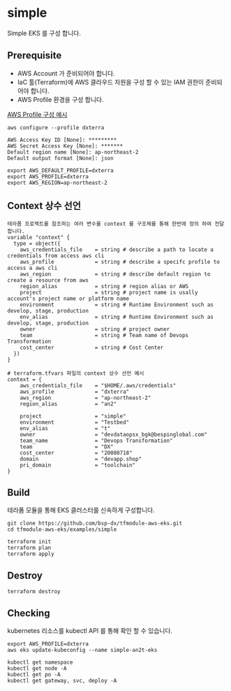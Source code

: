 # simple
Simple EKS 를 구성 합니다.


## Prerequisite
- AWS Account 가 준비되어야 합니다.
- IaC 툴(Terraform)에 AWS 클라우드 자원을 구성 할 수 있는 IAM 권한이 준비되어야 합니다.
- AWS Profile 환경을 구성 합니다.

[AWS Profile 구성 예시](https://docs.aws.amazon.com/ko_kr/cli/latest/userguide/cli-configure-files.html)
```
aws configure --profile dxterra

AWS Access Key ID [None]: *********
AWS Secret Access Key [None]: *******
Default region name [None]: ap-northeast-2
Default output format [None]: json

export AWS_DEFAULT_PROFILE=dxterra
export AWS_PROFILE=dxterra
export AWS_REGION=ap-northeast-2
```

## Context 상수 선언

```hcl
테라폼 프로젝트를 참조하는 여러 변수를 context 를 구조체를 통해 한번에 정의 하여 전달 합니다.
variable "context" {
  type = object({
    aws_credentials_file    = string # describe a path to locate a credentials from access aws cli
    aws_profile             = string # describe a specifc profile to access a aws cli
    aws_region              = string # describe default region to create a resource from aws
    region_alias            = string # region alias or AWS
    project                 = string # project name is usally account's project name or platform name
    environment             = string # Runtime Environment such as develop, stage, production
    env_alias               = string # Runtime Environment such as develop, stage, production
    owner                   = string # project owner
    team                    = string # Team name of Devops Transformation
    cost_center             = string # Cost Center
  })
}

# terraform.tfvars 파일의 context 상수 선언 예시
context = {
    aws_credentials_file    = "$HOME/.aws/credentials"
    aws_profile             = "dxterra"
    aws_region              = "ap-northeast-2"
    region_alias            = "an2"
    
    project                 = "simple"
    environment             = "Testbed"
    env_alias               = "t"
    owner                   = "devdataopsx_bgk@bespinglobal.com"
    team_name               = "Devops Transformation"
    team                    = "DX"
    cost_center             = "20080718"
    domain                  = "devapp.shop"
    pri_domain              = "toolchain"
}
```

## Build
테라폼 모듈을 통해 EKS 클러스터를 신속하게 구성합니다.

```shell
git clone https://github.com/bsp-dx/tfmodule-aws-eks.git
cd tfmodule-aws-eks/examples/simple

terraform init
terraform plan
terraform apply
```

## Destroy

```shell
terraform destroy
```

## Checking
kubernetes 리소스를 kubectl API 를 통해 확인 할 수 있습니다.

```shell
export AWS_PROFILE=dxterra
aws eks update-kubeconfig --name simple-an2t-eks

kubectl get namespace
kubectl get node -A
kubectl get po -A
kubectl get gateway, svc, deploy -A
```
